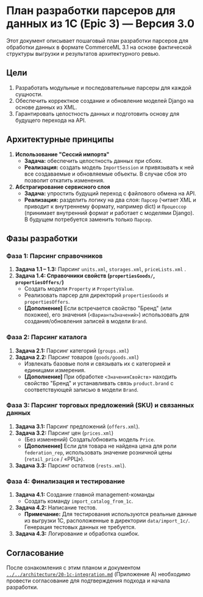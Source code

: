 # План разработки парсеров для данных из 1С (Epic 3) — Версия 3.0

Этот документ описывает пошаговый план разработки парсеров для обработки данных в формате CommerceML 3.1 на основе фактической структуры выгрузки и результатов архитектурного ревью.

## Цели

1. Разработать модульные и последовательные парсеры для каждой сущности.
2. Обеспечить корректное создание и обновление моделей Django на основе данных из XML.
3. Гарантировать целостность данных и подготовить основу для будущего перехода на API.

## Архитектурные принципы

1. **Использование "Сессий импорта"**
    - **Задача:** обеспечить целостность данных при сбоях.
    - **Реализация:** создать модель `ImportSession` и привязывать к ней все создаваемые и обновляемые объекты. В случае сбоя это позволит откатить изменения.
2. **Абстрагирование сервисного слоя**
    - **Задача:** упростить будущий переход с файлового обмена на API.
    - **Реализация:** разделить логику на два слоя: `Парсер` (читает XML и приводит к внутреннему формату, например dict) и `Процессор` (принимает внутренний формат и работает с моделями Django). В будущем потребуется заменить только `Парсер`.

## Фазы разработки

### Фаза 1: Парсинг справочников

1. **Задача 1.1 – 1.3:** Парсинг `units.xml`, `storages.xml`, `priceLists.xml` .
2. **Задача 1.4: Справочники свойств (`propertiesGoods/`, `propertiesOffers/`)**
    - Создать модели `Property` и `PropertyValue`.
    - Реализовать парсер для директорий `propertiesGoods` и `propertiesOffers`.
    - **[Дополнение]** Если встречается свойство "Бренд" (или похожее), его значения (`<ВариантыЗначений>`) использовать для создания/обновления записей в модели `Brand`.

### Фаза 2: Парсинг каталога

1. **Задача 2.1:** Парсинг категорий (`groups.xml`)
2. **Задача 2.2:** Парсинг товаров (`goods/goods.xml`)
    - Извлекать базовые поля и связывать их с категорией и единицами измерения.
    - **[Дополнение]** При обработке `<ЗначенияСвойств>` находить свойство "Бренд" и устанавливать связь `product.brand` с соответствующей записью в модели `Brand`.

### Фаза 3: Парсинг торговых предложений (SKU) и связанных данных

1. **Задача 3.1:** Парсинг предложений (`offers.xml`).
2. **Задача 3.2:** Парсинг цен (`prices.xml`)
    - (Без изменений) Создать/обновить модель `Price`.
    - **[Дополнение]** Если для товара не найдена цена для роли `federation_rep`, использовать значение розничной цены (`retail_price` / «РРЦ»).
3. **Задача 3.3:** Парсинг остатков (`rests.xml`).

### Фаза 4: Финализация и тестирование

1. **Задача 4.1:** Создание главной management-команды
    - Создать команду `import_catalog_from_1c`.
2. **Задача 4.2:** Написание тестов.
    - **Примечание:** Для тестирования используются реальные данные из выгрузки 1С, расположенные в директории `data/import_1c/`. Генерация тестовых данных не требуется.
3. **Задача 4.3:** Логирование и обработка ошибок.

## Согласование

После ознакомления с этим планом и документом [`../../architecture/20-1c-integration.md`](../../architecture/20-1c-integration.md) (Приложение А) необходимо провести согласование для подтверждения подхода и начала разработки.
